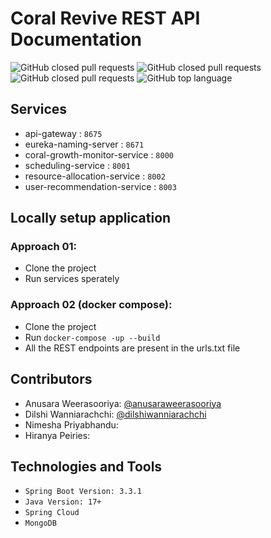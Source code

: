 # Coral Revive REST API Documentation

<p>
  <img alt="GitHub closed pull requests" src="https://img.shields.io/github/contributors-anon/anusaraweerasooriya/Coral-Revive-REST-API?color=blue">
  <img alt="GitHub closed pull requests" src="https://img.shields.io/github/watchers/anusaraweerasooriya/Coral-Revive-REST-API">
  <img alt="GitHub closed pull requests" src="https://img.shields.io/github/issues-pr-closed/anusaraweerasooriya/Coral-Revive-REST-API?color=blue">
  <img alt="GitHub top language" src="https://img.shields.io/github/languages/top/anusaraweerasooriya/Coral-Revive-REST-API">
</p>

## Services

- api-gateway : `8675`
- eureka-naming-server : `8671`
- coral-growth-monitor-service : `8000`
- scheduling-service : `8001`
- resource-allocation-service : `8002`
- user-recommendation-service : `8003`

## Locally setup application

### Approach 01:
- Clone the project
- Run services sperately

### Approach 02 (docker compose):
- Clone the project
- Run `docker-compose -up --build`
- All the REST endpoints are present in the urls.txt file

## Contributors

- Anusara Weerasooriya: [@anusaraweerasooriya](https://www.github.com/anusaraweerasooriya)
- Dilshi Wanniarachchi: [@dilshiwanniarachchi](https://www.github.com/DilshiWanniarachchi)
- Nimesha Priyabhandu:
- Hiranya Peiries:
  
## Technologies and Tools
- `Spring Boot Version: 3.3.1`
- `Java Version: 17+`
- `Spring Cloud`
- `MongoDB`



